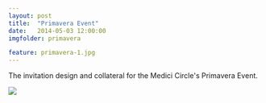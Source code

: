 ```yaml
---
layout: post
title:  "Primavera Event"
date:   2014-05-03 12:00:00
imgfolder: primavera

feature: primavera-1.jpg
---
```


The invitation design and collateral for the Medici Circle's Primavera Event.

<img src="{{ site.url }}/images/{{ page.imgfolder }}/{{ page.imgfolder }}-2.jpg">